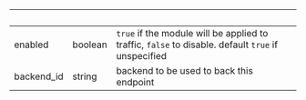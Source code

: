 <!-- Code generated for API Clients. DO NOT EDIT. -->

| &nbsp;     | &nbsp;  | &nbsp;                                                                                             |
| ---------- | ------- | -------------------------------------------------------------------------------------------------- |
| enabled    | boolean | `true` if the module will be applied to traffic, `false` to disable. default `true` if unspecified |
| backend_id | string  | backend to be used to back this endpoint                                                           |
